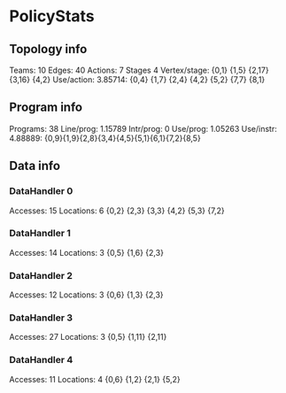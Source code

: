 # PolicyStats
## Topology info
Teams:		10
Edges:		40
Actions:	7
Stages		4
Vertex/stage:	{0,1} {1,5} {2,17} {3,16} {4,2} 
Use/action:	3.85714: {0,4} {1,7} {2,4} {4,2} {5,2} {7,7} {8,1} 

## Program info
Programs:	38
Line/prog:	1.15789
Intr/prog:	0
Use/prog:	1.05263
Use/instr:	4.88889: {0,9}{1,9}{2,8}{3,4}{4,5}{5,1}{6,1}{7,2}{8,5}

## Data info

### DataHandler 0
Accesses:	15
Locations:	6
{0,2} {2,3} {3,3} {4,2} {5,3} {7,2} 

### DataHandler 1
Accesses:	14
Locations:	3
{0,5} {1,6} {2,3} 

### DataHandler 2
Accesses:	12
Locations:	3
{0,6} {1,3} {2,3} 

### DataHandler 3
Accesses:	27
Locations:	3
{0,5} {1,11} {2,11} 

### DataHandler 4
Accesses:	11
Locations:	4
{0,6} {1,2} {2,1} {5,2} 